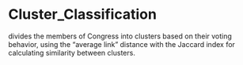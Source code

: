 # Cluster_Classification

divides the members of Congress into clusters based on their voting behavior, using the “average link” distance with the Jaccard index for calculating similarity between clusters.
